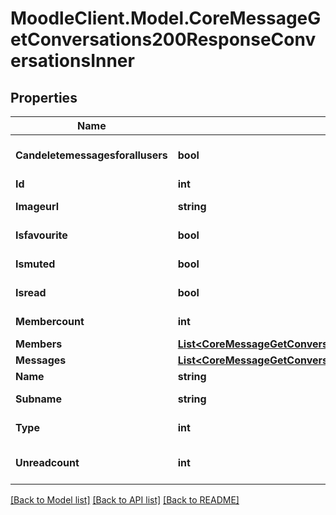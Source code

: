 # MoodleClient.Model.CoreMessageGetConversations200ResponseConversationsInner

## Properties

Name | Type | Description | Notes
------------ | ------------- | ------------- | -------------
**Candeletemessagesforallusers** | **bool** | If the user can delete messages in the conversation for all users | [optional] [default to false]
**Id** | **int** | The conversation id | [optional] 
**Imageurl** | **string** | A link to the conversation picture, if set | [optional] 
**Isfavourite** | **bool** | If the user marked this conversation as a favourite | [optional] 
**Ismuted** | **bool** | If the user muted this conversation | [optional] 
**Isread** | **bool** | If the user has read all messages in the conversation | [optional] 
**Membercount** | **int** | Total number of conversation members | [optional] 
**Members** | [**List&lt;CoreMessageGetConversationBetweenUsers200ResponseMembersInner&gt;**](CoreMessageGetConversationBetweenUsers200ResponseMembersInner.md) |  | [optional] 
**Messages** | [**List&lt;CoreMessageGetConversationBetweenUsers200ResponseMessagesInner&gt;**](CoreMessageGetConversationBetweenUsers200ResponseMessagesInner.md) |  | [optional] 
**Name** | **string** | The conversation name, if set | [optional] 
**Subname** | **string** | A subtitle for the conversation name, if set | [optional] 
**Type** | **int** | The type of the conversation (1&#x3D;individual,2&#x3D;group,3&#x3D;self) | [optional] 
**Unreadcount** | **int** | The number of unread messages in this conversation | [optional] 

[[Back to Model list]](../README.md#documentation-for-models) [[Back to API list]](../README.md#documentation-for-api-endpoints) [[Back to README]](../README.md)

